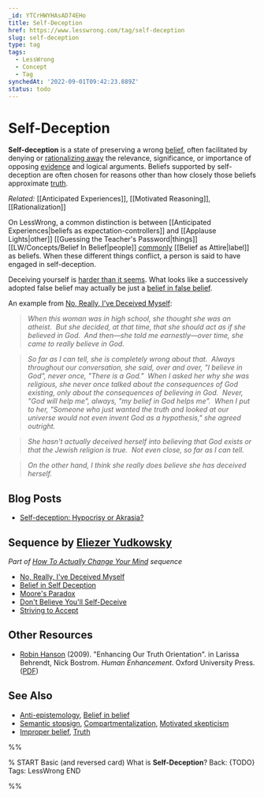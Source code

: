 ```yaml
---
_id: YTCrHWYHAsAD74EHo
title: Self-Deception
href: https://www.lesswrong.com/tag/self-deception
slug: self-deception
type: tag
tags:
  - LessWrong
  - Concept
  - Tag
synchedAt: '2022-09-01T09:42:23.889Z'
status: todo
---
```


# Self-Deception

**Self-deception** is a state of preserving a wrong [belief](https://lessestwrong.com/tag/belief), often facilitated by denying or [rationalizing away](https://lessestwrong.com/tag/rationalization) the relevance, significance, or importance of opposing [evidence](https://lessestwrong.com/tag/evidence) and logical arguments. Beliefs supported by self-deception are often chosen for reasons other than how closely those beliefs approximate [truth](https://lessestwrong.com/tag/truth-semantics-and-meaning).

*Related:* [[Anticipated Experiences]], [[Motivated Reasoning]], [[Rationalization]]

On LessWrong, a common distinction is between [[Anticipated Experiences|beliefs as expectation-controllers]] and [[Applause Lights|other]] [[Guessing the Teacher's Password|things]] [[LW/Concepts/Belief In Belief|people]] [commonly](https://www.lesswrong.com/s/7gRSERQZbqTuLX5re/p/RmCjazjupRGcHSm5N) [[Belief as Attire|label]] as beliefs. When these different things conflict, a person is said to have engaged in self-deception.

Deceiving yourself is [harder than it seems](https://lessestwrong.com/lw/s/belief_in_selfdeception/). What looks like a successively adopted false belief may actually be just a [belief in false belief](https://lessestwrong.com/tag/belief-in-belief).

An example from [No, Really, I've Deceived Myself](https://www.lesswrong.com/posts/rZX4WuufAPbN6wQTv/no-really-i-ve-deceived-myself):

> *When this woman was in high school, she thought she was an atheist.  But she decided, at that time, that she should act as if she believed in God.  And then—she told me earnestly—over time, she came to really believe in God.*

> *So far as I can tell, she is completely wrong about that.  Always throughout our conversation, she said, over and over, "I believe in God", never once, "There is a God."  When I asked her why she was religious, she never once talked about the consequences of God existing, only about the consequences of believing in God.  Never, "God will help me", always, "my belief in God helps me".  When I put to her, "Someone who just wanted the truth and looked at our universe would not even invent God as a hypothesis," she agreed outright.*

> *She hasn't actually deceived herself into believing that God exists or that the Jewish religion is true.  Not even close, so far as I can tell.*

> *On the other hand, I think she really does believe she has deceived herself.*

## Blog Posts

- [Self-deception: Hypocrisy or Akrasia?](http://lesswrong.com/lw/h7/selfdeception_hypocrisy_or_akrasia/)

## Sequence by [Eliezer Yudkowsky](https://wiki.lesswrong.com/wiki/Eliezer_Yudkowsky)

*Part of* [*How To Actually Change Your Mind*](https://wiki.lesswrong.com/wiki/How_To_Actually_Change_Your_Mind) *sequence*

- [No, Really, I've Deceived Myself](http://lesswrong.com/lw/r/no_really_ive_deceived_myself/)
- [Belief in Self Deception](http://lesswrong.com/lw/s/belief_in_selfdeception)
- [Moore's Paradox](http://lesswrong.com/lw/1f/moores_paradox)
- [Don't Believe You'll Self-Deceive](http://lesswrong.com/lw/1o/dont_believe_youll_selfdeceive)
- [Striving to Accept](http://lesswrong.com/lw/1r/striving_to_accept)

## Other Resources

- [Robin Hanson](https://wiki.lesswrong.com/wiki/Robin_Hanson) (2009). "Enhancing Our Truth Orientation". in Larissa Behrendt, Nick Bostrom. *Human Enhancement*. Oxford University Press. ([PDF](http://hanson.gmu.edu/moretrue.pdf))

## See Also

- [Anti-epistemology](https://wiki.lesswrong.com/wiki/Anti-epistemology), [Belief in belief](https://wiki.lesswrong.com/wiki/Belief_in_belief)
- [Semantic stopsign](https://wiki.lesswrong.com/wiki/Semantic_stopsign), [Compartmentalization](https://wiki.lesswrong.com/wiki/Compartmentalization), [Motivated skepticism](https://wiki.lesswrong.com/wiki/Motivated_skepticism)
- [Improper belief](https://wiki.lesswrong.com/wiki/Improper_belief), [Truth](https://wiki.lesswrong.com/wiki/Truth)


%%

% START
Basic (and reversed card)
What is **Self-Deception**?
Back: {TODO}
Tags: LessWrong
END
<!--ID: 1663156975763-->


%%
	
